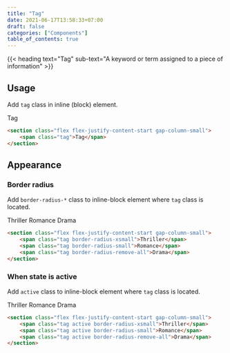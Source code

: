```yaml
---
title: "Tag"
date: 2021-06-17T13:58:33+07:00
draft: false
categories: ["Components"]
table_of_contents: true
---
```


{{< heading text="Tag" sub-text="A keyword or term assigned to a piece of information" >}}

## Usage

Add `tag` class in inline (block) element.

<section class="flex flex-justify-content-start gap-column-small">
    <span class="tag">Tag</span>
</section>

``` html
<section class="flex flex-justify-content-start gap-column-small">
    <span class="tag">Tag</span>
</section>
```

## Appearance

### Border radius

Add `border-radius-*` class to inline-block element where `tag` class is located.

<section class="flex flex-justify-content-start gap-column-small">
    <span class="tag border-radius-xsmall">Thriller</span>
    <span class="tag border-radius-small">Romance</span>
    <span class="tag border-radius-remove-all">Drama</span>
</section>

``` html
<section class="flex flex-justify-content-start gap-column-small">
    <span class="tag border-radius-xsmall">Thriller</span>
    <span class="tag border-radius-small">Romance</span>
    <span class="tag border-radius-remove-all">Drama</span>
</section>
```

### When state is active

Add `active` class to inline-block element where `tag` class is located.

<section class="flex flex-justify-content-start gap-column-small">
    <span class="tag active border-radius-xsmall">Thriller</span>
    <span class="tag active border-radius-small">Romance</span>
    <span class="tag active border-radius-remove-all">Drama</span>
</section>

``` html
<section class="flex flex-justify-content-start gap-column-small">
    <span class="tag active border-radius-xsmall">Thriller</span>
    <span class="tag active border-radius-small">Romance</span>
    <span class="tag active border-radius-remove-all">Drama</span>
</section>
```